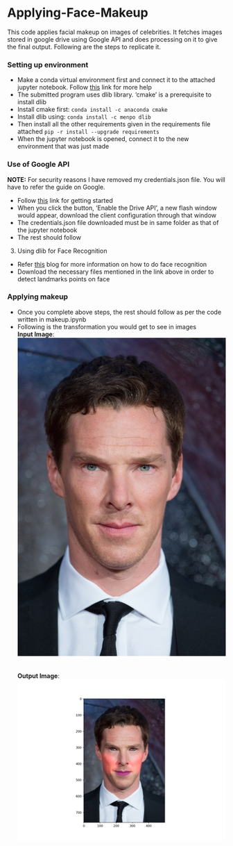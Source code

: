 # Applying-Face-Makeup

This code applies facial makeup on images of celebrities. It fetches images stored in google drive using Google API and does processing on it to give the final output. Following are the steps to replicate it.

### Setting up environment <br />
* Make a conda virtual environment first and connect it to the attached jupyter notebook. Follow [this](https://janakiev.com/blog/jupyter-virtual-envs/) link for more help <br />
* The submitted program uses dlib library. ‘cmake’ is a prerequisite to install dlib <br />
* Install cmake first: `conda install -c anaconda cmake` <br />
* Install dlib using: `conda install -c menpo dlib` <br />
* Then install all the other requirements given in the requirements file attached `pip -r install --upgrade requirements` <br />
* When the jupyter notebook is opened, connect it to the new environment that was just made <br />

### Use of Google API <br />
**NOTE:** For security reasons I have removed my credentials.json file. You will have to refer the guide on Google.
* Follow [this](https://developers.google.com/drive/api/v3/quickstart/python) link for getting started <br />
* When you click the button, ‘Enable the Drive API’, a new flash window would appear, download the client configuration through that window <br />
* The credentials.json file downloaded must be in same folder as that of the jupyter notebook <br />
* The rest should follow <br />

3. Using dlib for Face Recognition
* Refer [this](https://www.pyimagesearch.com/2017/04/03/facial-landmarks-dlib-opencv-python/) blog for more information on how to do face recognition
* Download the necessary files mentioned in the link above in order to detect landmarks points on face

### Applying makeup
* Once you complete above steps, the rest should follow as per the code written in makeup.ipynb
* Following is the transformation you would get to see in images <br />
**Input Image**: <br />
![input image](benedict.jpg)
<br /><br /><br />
**Output Image**: <br />
![output image](styled-benedict.jpg)
